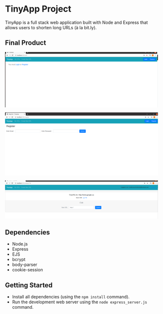 # TinyApp Project

TinyApp is a full stack web application built with Node and Express that allows users to shorten long URLs (à la bit.ly).

## Final Product

!["Screenshot of URLs page"](https://github.com/Matt-Chisholm/tinyapp/blob/master/docs/HomePage.png?raw=true)

!["Screenshot of Register page"](https://github.com/Matt-Chisholm/tinyapp/blob/master/docs/Register.png?raw=true)

!["Example of a shortened URL/ Edit Form"](https://github.com/Matt-Chisholm/tinyapp/blob/master/docs/urlexample.png?raw=true)

## Dependencies

- Node.js
- Express
- EJS
- bcrypt
- body-parser
- cookie-session

## Getting Started

- Install all dependencies (using the `npm install` command).
- Run the development web server using the `node express_server.js` command.